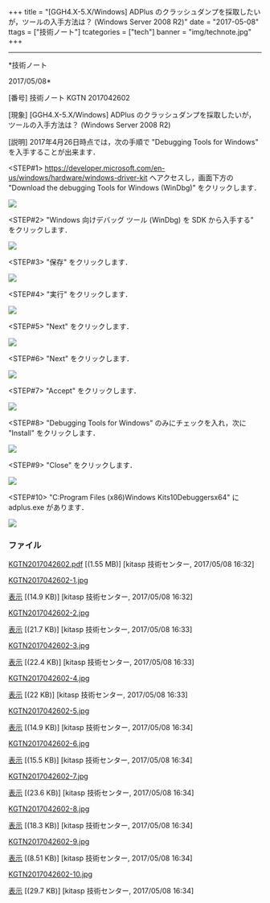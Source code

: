 ﻿+++
title = "[GGH4.X-5.X/Windows] ADPlus のクラッシュダンプを採取したいが，ツールの入手方法は？ (Windows Server 2008 R2)"
date = "2017-05-08"
ttags = ["技術ノート"]
tcategories = ["tech"]
banner = "img/technote.jpg"
+++

-----------------------------------------------------------------------------------------------------------------------------

*技術ノート

2017/05/08*


[番号]
技術ノート KGTN 2017042602

[現象]
[GGH4.X-5.X/Windows] ADPlus
のクラッシュダンプを採取したいが，ツールの入手方法は？ (Windows Server
2008 R2)

[説明]
2017年4月26日時点では，次の手順で "Debugging Tools for Windows"
を入手することが出来ます．

<STEP#1>
<https://developer.microsoft.com/en-us/windows/hardware/windows-driver-kit>
へアクセスし，画面下方の "Download the debugging Tools for Windows
(WinDbg)" をクリックします．

![](http://techreport.kitasp.net/attachments/download/3604/KGTN2017042602-1.jpg)

<STEP#2>
"Windows 向けデバッグ ツール (WinDbg) を SDK から入手する"
をクリックします．

![](http://techreport.kitasp.net/attachments/download/3605/KGTN2017042602-2.jpg)

<STEP#3>
"保存" をクリックします．

![](http://techreport.kitasp.net/attachments/download/3606/KGTN2017042602-3.jpg)

<STEP#4>
"実行" をクリックします．

![](http://techreport.kitasp.net/attachments/download/3607/KGTN2017042602-4.jpg)

<STEP#5>
"Next" をクリックします．

![](http://techreport.kitasp.net/attachments/download/3608/KGTN2017042602-5.jpg)

<STEP#6>
"Next" をクリックします．

![](http://techreport.kitasp.net/attachments/download/3609/KGTN2017042602-6.jpg)

<STEP#7>
"Accept" をクリックします．

![](http://techreport.kitasp.net/attachments/download/3610/KGTN2017042602-7.jpg)

<STEP#8>
"Debugging Tools for Windows" のみにチェックを入れ，次に "Install"
をクリックします．

![](http://techreport.kitasp.net/attachments/download/3611/KGTN2017042602-8.jpg)

<STEP#9>
"Close" をクリックします．

![](http://techreport.kitasp.net/attachments/download/3612/KGTN2017042602-9.jpg)

<STEP#10>
"C:Program Files (x86)Windows Kits10Debuggersx64" に
adplus.exe があります．

![](http://techreport.kitasp.net/attachments/download/3613/KGTN2017042602-10.jpg)


### ファイル

 
 


[KGTN2017042602.pdf](http://techreport.kitasp.net/attachments/download/3603/KGTN2017042602.pdf)
 [(1.55 MB)] [kitasp 技術センター, 2017/05/08
16:32]

[KGTN2017042602-1.jpg](http://techreport.kitasp.net/attachments/download/3604/KGTN2017042602-1.jpg)

[表示](http://techreport.kitasp.net/attachments/3604/KGTN2017042602-1.jpg "表示")
 [(14.9 KB)] [kitasp 技術センター, 2017/05/08
16:32]

[KGTN2017042602-2.jpg](http://techreport.kitasp.net/attachments/download/3605/KGTN2017042602-2.jpg)

[表示](http://techreport.kitasp.net/attachments/3605/KGTN2017042602-2.jpg "表示")
 [(21.7 KB)] [kitasp 技術センター, 2017/05/08
16:33]

[KGTN2017042602-3.jpg](http://techreport.kitasp.net/attachments/download/3606/KGTN2017042602-3.jpg)

[表示](http://techreport.kitasp.net/attachments/3606/KGTN2017042602-3.jpg "表示")
 [(22.4 KB)] [kitasp 技術センター, 2017/05/08
16:33]

[KGTN2017042602-4.jpg](http://techreport.kitasp.net/attachments/download/3607/KGTN2017042602-4.jpg)

[表示](http://techreport.kitasp.net/attachments/3607/KGTN2017042602-4.jpg "表示")
 [(22 KB)] [kitasp 技術センター, 2017/05/08
16:33]

[KGTN2017042602-5.jpg](http://techreport.kitasp.net/attachments/download/3608/KGTN2017042602-5.jpg)

[表示](http://techreport.kitasp.net/attachments/3608/KGTN2017042602-5.jpg "表示")
 [(14.9 KB)] [kitasp 技術センター, 2017/05/08
16:34]

[KGTN2017042602-6.jpg](http://techreport.kitasp.net/attachments/download/3609/KGTN2017042602-6.jpg)

[表示](http://techreport.kitasp.net/attachments/3609/KGTN2017042602-6.jpg "表示")
 [(15.5 KB)] [kitasp 技術センター, 2017/05/08
16:34]

[KGTN2017042602-7.jpg](http://techreport.kitasp.net/attachments/download/3610/KGTN2017042602-7.jpg)

[表示](http://techreport.kitasp.net/attachments/3610/KGTN2017042602-7.jpg "表示")
 [(23.6 KB)] [kitasp 技術センター, 2017/05/08
16:34]

[KGTN2017042602-8.jpg](http://techreport.kitasp.net/attachments/download/3611/KGTN2017042602-8.jpg)

[表示](http://techreport.kitasp.net/attachments/3611/KGTN2017042602-8.jpg "表示")
 [(18.3 KB)] [kitasp 技術センター, 2017/05/08
16:34]

[KGTN2017042602-9.jpg](http://techreport.kitasp.net/attachments/download/3612/KGTN2017042602-9.jpg)

[表示](http://techreport.kitasp.net/attachments/3612/KGTN2017042602-9.jpg "表示")
 [(8.51 KB)] [kitasp 技術センター, 2017/05/08
16:34]

[KGTN2017042602-10.jpg](http://techreport.kitasp.net/attachments/download/3613/KGTN2017042602-10.jpg)

[表示](http://techreport.kitasp.net/attachments/3613/KGTN2017042602-10.jpg "表示")
 [(29.7 KB)] [kitasp 技術センター, 2017/05/08
16:34]


 


 

